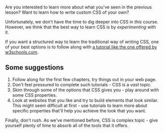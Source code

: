 Are you interested to learn more about what you've seen in the previous lesson? Want to learn how to write custom CSS of your own?

Unfortunately, we don't have the time to dig deeper into CSS in _this_ course. However, we think that the best way to learn CSS is by _experimenting_ with it.

If you want a structured way to learn the traditional way of writing CSS, one of your best options is to follow along with [a tutorial like the one offered by w3schools.com](https://www.w3schools.com/css/css_intro.asp).

## Some suggestions

1. Follow along for the first few chapters, try things out in your web page.
2. Don't feel pressured to complete such tutorials - CSS is a _vast_ topic.
3. Skim through some of the options that CSS gives you - play around with some CSS properties.
4. Look at websites that you like and try to build elements that look similar. This might seem difficult at first - use tutorials to learn more about specific properties that'll help you achieve the look that you want.

Finally, don't rush. As we've mentioned before, CSS is complex topic - give yourself plenty of time to absorb all of the tools that it offers.

